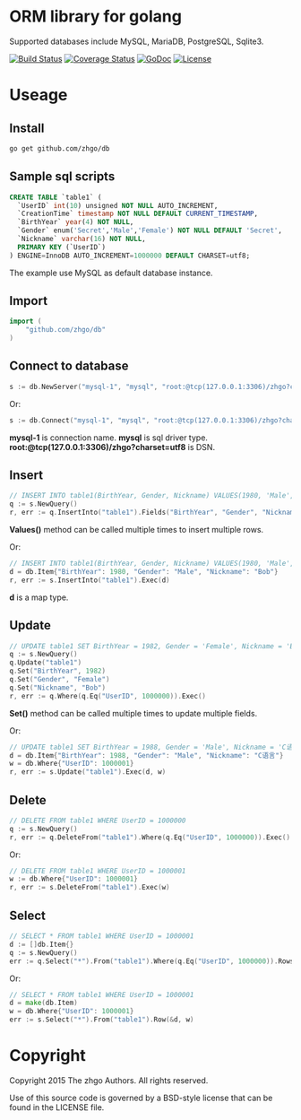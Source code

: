 # ORM library for golang

Supported databases include MySQL, MariaDB, PostgreSQL, Sqlite3.

[![Build Status](https://travis-ci.org/zhgo/db.svg)](https://travis-ci.org/zhgo/db)
[![Coverage Status](https://coveralls.io/repos/zhgo/db/badge.svg)](https://coveralls.io/r/zhgo/db)
[![GoDoc](https://godoc.org/github.com/zhgo/db?status.png)](http://godoc.org/github.com/zhgo/db)
[![License](https://img.shields.io/badge/license-BSD-blue.svg?style=flat)](https://github.com/zhgo/db/blob/master/LICENSE)

# Useage

## Install

```bash
go get github.com/zhgo/db
```

## Sample sql scripts

```sql
CREATE TABLE `table1` (
  `UserID` int(10) unsigned NOT NULL AUTO_INCREMENT,
  `CreationTime` timestamp NOT NULL DEFAULT CURRENT_TIMESTAMP,
  `BirthYear` year(4) NOT NULL,
  `Gender` enum('Secret','Male','Female') NOT NULL DEFAULT 'Secret',
  `Nickname` varchar(16) NOT NULL,
  PRIMARY KEY (`UserID`)
) ENGINE=InnoDB AUTO_INCREMENT=1000000 DEFAULT CHARSET=utf8;
```

The example use MySQL as default database instance.

## Import

```go
import (
    "github.com/zhgo/db"
)
```

## Connect to database

```go
s := db.NewServer("mysql-1", "mysql", "root:@tcp(127.0.0.1:3306)/zhgo?charset=utf8")
```

Or:

```go
s := db.Connect("mysql-1", "mysql", "root:@tcp(127.0.0.1:3306)/zhgo?charset=utf8")
```

**mysql-1** is connection name. **mysql** is sql driver type. **root:@tcp(127.0.0.1:3306)/zhgo?charset=utf8** is DSN.

## Insert

```go
// INSERT INTO table1(BirthYear, Gender, Nickname) VALUES(1980, 'Male', 'Bob')
q := s.NewQuery()
r, err := q.InsertInto("table1").Fields("BirthYear", "Gender", "Nickname").Values(1980, "Male", "Bob").Exec()
```

**Values()** method can be called multiple times to insert multiple rows.

Or:

```go
// INSERT INTO table1(BirthYear, Gender, Nickname) VALUES(1980, 'Male', 'Bob')
d = db.Item{"BirthYear": 1980, "Gender": "Male", "Nickname": "Bob"}
r, err := s.InsertInto("table1").Exec(d)
```

**d** is a map type.

## Update

```go
// UPDATE table1 SET BirthYear = 1982, Gender = 'Female', Nickname = 'Bob' WHERE UserID = 1000000
q := s.NewQuery()
q.Update("table1")
q.Set("BirthYear", 1982)
q.Set("Gender", "Female")
q.Set("Nickname", "Bob")
r, err := q.Where(q.Eq("UserID", 1000000)).Exec()
```

**Set()** method can be called multiple times to update multiple fields.

Or:

```go
// UPDATE table1 SET BirthYear = 1988, Gender = 'Male', Nickname = 'C语言' WHERE UserID = 1000001
d = db.Item{"BirthYear": 1988, "Gender": "Male", "Nickname": "C语言"}
w = db.Where{"UserID": 1000001}
r, err := s.Update("table1").Exec(d, w)
```

## Delete

```go
// DELETE FROM table1 WHERE UserID = 1000000
q := s.NewQuery()
r, err := q.DeleteFrom("table1").Where(q.Eq("UserID", 1000000)).Exec()
```

Or:

```go
// DELETE FROM table1 WHERE UserID = 1000001
w := db.Where{"UserID": 1000001}
r, err := s.DeleteFrom("table1").Exec(w)
```

## Select

```go
// SELECT * FROM table1 WHERE UserID = 1000001
d := []db.Item{}
q := s.NewQuery()
err := q.Select("*").From("table1").Where(q.Eq("UserID", 1000000)).Rows(&d)
```

Or:

```go
// SELECT * FROM table1 WHERE UserID = 1000001
d = make(db.Item)
w = db.Where{"UserID": 1000001}
err := s.Select("*").From("table1").Row(&d, w)
```

# Copyright

Copyright 2015 The zhgo Authors. All rights reserved.

Use of this source code is governed by a BSD-style license that can be found in the LICENSE file.
